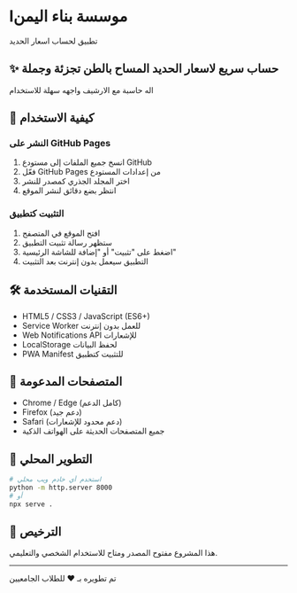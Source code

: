 
# lموسسة بناء اليمن 

تطبيق لحساب اسعار الحديد 
## ✨ حساب سريع لاسعار الحديد المساح بالطن تجزئة وجملة
اله حاسبة مع الارشيف
واجهه سهلة للاستخدام
## 🚀 كيفية الاستخدام

### النشر على GitHub Pages

1. انسخ جميع الملفات إلى مستودع GitHub
2. فعّل GitHub Pages من إعدادات المستودع
3. اختر المجلد الجذري كمصدر للنشر
4. انتظر بضع دقائق لنشر الموقع

### التثبيت كتطبيق

1. افتح الموقع في المتصفح
2. ستظهر رسالة تثبيت التطبيق
3. اضغط على "تثبيت" أو "إضافة للشاشة الرئيسية"
4. التطبيق سيعمل بدون إنترنت بعد التثبيت

## 🛠️ التقنيات المستخدمة

- HTML5 / CSS3 / JavaScript (ES6+)
- Service Worker للعمل بدون إنترنت
- Web Notifications API للإشعارات
- LocalStorage لحفظ البيانات
- PWA Manifest للتثبيت كتطبيق

## 📱 المتصفحات المدعومة

- Chrome / Edge (كامل الدعم)
- Firefox (دعم جيد)
- Safari (دعم محدود للإشعارات)
- جميع المتصفحات الحديثة على الهواتف الذكية

## 🔧 التطوير المحلي

```bash
# استخدم أي خادم ويب محلي
python -m http.server 8000
# أو
npx serve .
```

## 📄 الترخيص

هذا المشروع مفتوح المصدر ومتاح للاستخدام الشخصي والتعليمي.

---

تم تطويره بـ ❤️ للطلاب الجامعيين
